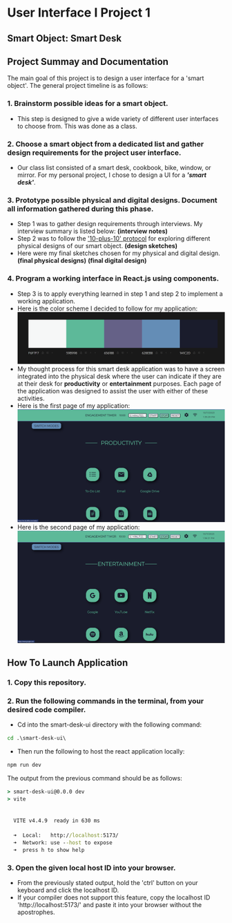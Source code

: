 # User Interface I Project 1
## Smart Object: Smart Desk
## Project Summay and Documentation
The main goal of this project is to design a user interface for a 'smart object'. The general project timeline is as follows:
### 1. Brainstorm possible ideas for a smart object.
- This step is designed to give a wide variety of different user interfaces to choose from. This was done as a class. 
### 2. Choose a smart object from a dedicated list and gather design requirements for the project user interface.
- Our class list consisted of a smart desk, cookbook, bike, window, or mirror. For my personal project, I chose to design a UI for a ***'smart desk'***.
### 3. Prototype possible physical and digital designs. Document all information gathered during this phase.
- Step 1 was to gather design requirements through interviews. My interview summary is listed below:
**(interview notes)**
- Step 2 was to follow the ['10-plus-10' protocol](https://mweprin.medium.com/10x10-sketch-method-9c662656d67d) for exploring different physical designs of our smart object.
**(design sketches)**
- Here were my final sketches chosen for my physical and digital design.
**(final physical designs)**
**(final digital design)**
### 4. Program a working interface in React.js using components.
- Step 3 is to apply everything learned in step 1 and step 2 to implement a working application.
- Here is the color scheme I decided to follow for my application:
![alt text](https://github.com/mckettja/UI_Project_1/blob/dev/documentation_images/colormind_palette.png?raw=true)
- My thought process for this smart desk application was to have a screen integrated into the physical desk where the user can indicate if they are at their desk for **productivity** or **entertainment** purposes. Each page of the application was designed to assist the user with either of these activities.
- Here is the first page of my application:
![alt text](https://github.com/mckettja/UI_Project_1/blob/dev/documentation_images/app_first_page.png?raw=true)
- Here is the second page of my application:
![alt text](https://github.com/mckettja/UI_Project_1/blob/dev/documentation_images/app_second_page.png?raw=true)
## How To Launch Application
### 1. Copy this repository.
### 2. Run the following commands in the terminal, from your desired code compiler.
- Cd into the smart-desk-ui directory with the following command:
```cmd
cd .\smart-desk-ui\
```
- Then run the following to host the react application locally:
```cmd
npm run dev
```
The output from the previous command should be as follows:
```cmd
> smart-desk-ui@0.0.0 dev
> vite


  VITE v4.4.9  ready in 630 ms

  ➜  Local:   http://localhost:5173/
  ➜  Network: use --host to expose
  ➜  press h to show help
```
### 3. Open the given local host ID into your browser.
- From the previously stated output, hold the 'ctrl' button on your keyboard and click the localhost ID.
- If your compiler does not support this feature, copy the localhost ID 'http://localhost:5173/' and paste it into your browser without the apostrophes.

